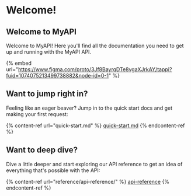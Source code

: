 # Welcome!

## Welcome to MyAPI

Welcome to MyAPI! Here you'll find all the documentation you need to get up and running with the MyAPI API.

{% embed url="https://www.figma.com/proto/3Jf8BayrqDTe8vgaXJrkAY/tappi?fuid=1074075213499738882&node-id=0-1" %}

## Want to jump right in?

Feeling like an eager beaver? Jump in to the quick start docs and get making your first request:

{% content-ref url="quick-start.md" %}
[quick-start.md](quick-start.md)
{% endcontent-ref %}

## Want to deep dive?

Dive a little deeper and start exploring our API reference to get an idea of everything that's possible with the API:

{% content-ref url="reference/api-reference/" %}
[api-reference](reference/api-reference/)
{% endcontent-ref %}
